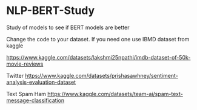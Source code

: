 # NLP-BERT-Study
Study of models to see if BERT models are better

Change the code to your dataset. If you need one use IBMD dataset from kaggle

https://www.kaggle.com/datasets/lakshmi25npathi/imdb-dataset-of-50k-movie-reviews

Twitter 
https://www.kaggle.com/datasets/prishasawhney/sentiment-analysis-evaluation-dataset 

Text Spam Ham
https://www.kaggle.com/datasets/team-ai/spam-text-message-classification
